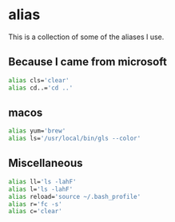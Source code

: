 # alias

This is a collection of some of the aliases I use.

## Because I came from microsoft

```bash
alias cls='clear'
alias cd..='cd ..'
```

## macos

```bash
alias yum='brew'
alias ls='/usr/local/bin/gls --color'
```

## Miscellaneous

```bash
alias ll='ls -lahF'
alias l='ls -lahF'
alias reload='source ~/.bash_profile'
alias r='fc -s'
alias c='clear'
```